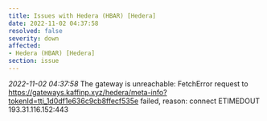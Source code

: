 ```yaml
---
title: Issues with Hedera (HBAR) [Hedera]
date: 2022-11-02 04:37:58
resolved: false
severity: down
affected:
- Hedera (HBAR) [Hedera]
section: issue
---
```


*2022-11-02 04:37:58* The gateway is unreachable: FetchError request to https://gateways.kaffinp.xyz/hedera/meta-info?tokenId=tti_1d0df1e636c9cb8ffecf535e failed, reason: connect ETIMEDOUT 193.31.116.152:443